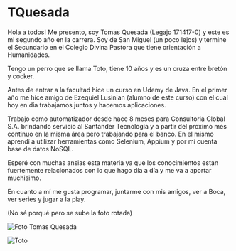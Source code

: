 # TQuesada
Hola a todos! Me presento, soy Tomas Quesada (Legajo 171417-0) y este es mi segundo año en la carrera. Soy de San Miguel (un poco lejos) y termine el Secundario en el Colegio Divina Pastora que tiene orientación a Humanidades.

Tengo un perro que se llama Toto, tiene 10 años y es un cruza entre bretón y cocker.

Antes de entrar a la facultad hice un curso en Udemy de Java. En el primer año me hice amigo de Ezequiel Lusinian (alumno de este curso) con el cual hoy en dia trabajamos juntos y hacemos aplicaciones.

Trabajo como automatizador desde hace 8 meses para Consultoria Global S.A. brindando servicio al Santander Tecnología y a partir del proximo mes continuo en la misma área pero trabajando para el banco. En el mismo aprendí a utilizar herramientas como Selenium, Appium y por mi cuenta base de datos NoSQL.

Esperé con muchas ansias esta materia ya que los conocimientos estan fuertemente relacionados con lo que hago día a día y me va a aportar muchisimo.

En cuanto a mí me gusta programar, juntarme con mis amigos, ver a Boca, ver series y jugar a la play. 

(No sé porqué pero se sube la foto rotada)

![Foto Tomas Quesada](https://user-images.githubusercontent.com/63204305/78507711-1a486180-7758-11ea-9965-dabf5562c7ee.jpg)

![Toto](https://user-images.githubusercontent.com/63204305/78507742-3b10b700-7758-11ea-89d1-41bea4f04040.jpg)
